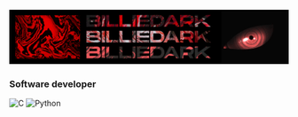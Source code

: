 [![Header](https://github.com/billiedark/billiedark/blob/main/mpEQuQm.png?raw=true)](https://dbd20rank.net/)

### Software developer

![C](https://img.shields.io/badge/-С#-0a0a0a?style=for-the-badge&logo=c&logoColor=bd24e3)
![Python](https://img.shields.io/badge/-Python-0a0a0a?style=for-the-badge&logo=python&logoColor=24e387)

<!--
**billiedark/billiedark** is a ✨ _special_ ✨ repository because its `README.md` (this file) appears on your GitHub profile.

Here are some ideas to get you started:

- 🔭 I’m currently working on ...
- 🌱 I’m currently learning ...
- 👯 I’m looking to collaborate on ...
- 🤔 I’m looking for help with ...
- 💬 Ask me about ...
- 📫 How to reach me: ...
- 😄 Pronouns: ...
- ⚡ Fun fact: ...
-->
